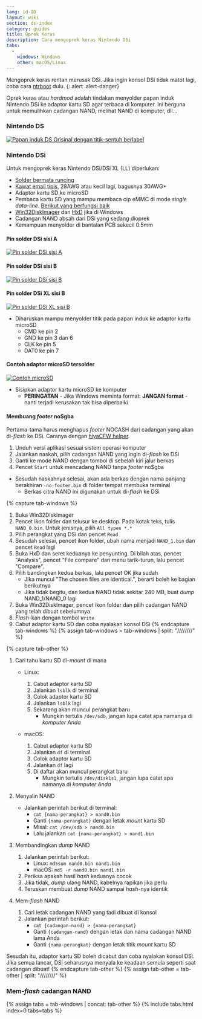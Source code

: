 ```yaml
---
lang: id-ID
layout: wiki
section: ds-index
category: guides
title: Oprek Keras
description: Cara mengoprek keras Nintendo DSi
tabs:
  - 
    windows: Windows
    other: macOS/Linux
---
```


Mengoprek keras rentan merusak DSi. Jika ingin konsol DSi tidak matot lagi, coba cara [ntrboot](ntrboot) dulu.
{:.alert .alert-danger}

Oprek keras atau *hardmod* adalah tindakan menyolder papan induk Nintendo DSi ke adaptor kartu SD agar terbaca di komputer. Ini berguna untuk memulihkan cadangan NAND, melihat NAND di komputer, dll...

### Nintendo DS
[![Papan induk DS Orisinal dengan titik-sentuh berlabel](/assets/images/ds-hardmod/mobo_pinout.png)](/assets/images/ds-hardmod/mobo_pinout.png)

### Nintendo DSi

Untuk mengoprek keras Nintendo DSi/DSi XL (LL) diperlukan:
   - [Solder bermata runcing](https://www.amazon.com/dp/B01N4571Q6)
   - [Kawat email tipis](https://www.amazon.com/dp/B01MXGNTA4), 28AWG atau kecil lagi, bagusnya 30AWG+
   - Adaptor kartu SD ke microSD
   - Pembaca kartu SD yang mampu membaca cip eMMC di mode *single data-line*. [Berikut yang berfungsi baik](https://www.amazon.com/dp/B006T9B6R2)
   - [Win32DiskImager](https://sourceforge.net/projects/win32diskimager/) dan [HxD](https://mh-nexus.de/en/downloads.php?product=HxD20) jika di Windows
   - Cadangan NAND absah dari DSi yang sedang dioprek
   - Kemampuan menyolder di bantalan PCB sekecil 0.5mm

#### Pin solder DSi sisi A
[![Pin solder DSi sisi A](/assets/images/dsi-hardmod/side_a.jpg)](/assets/images/dsi-hardmod/side_a.jpg)
#### Pin solder DSi sisi B
[![Pin solder DSi sisi B](/assets/images/dsi-hardmod/side_b.png)](/assets/images/dsi-hardmod/side_b.png)
#### Pin solder DSi XL sisi B
[![Pin solder DSi XL sisi B](/assets/images/dsi-hardmod/dsi_xl_side_b.png)](/assets/images/dsi-hardmod/dsi_xl_side_b.png)

- Diharuskan mampu menyolder titik pada papan induk ke adaptor kartu microSD
   - CMD ke pin 2
   - GND ke pin 3 dan 6
   - CLK ke pin 5
   - DAT0 ke pin 7

#### Contoh adaptor microSD tersolder
[![Contoh microSD](/assets/images/dsi-hardmod/sd.jpg)](/assets/images/dsi-hardmod/sd.jpg)

- Sisipkan adaptor kartu microSD ke komputer
   - **PERINGATAN** - Jika Windows meminta format: **JANGAN format** - nanti terjadi kerusakan tak bisa diperbaiki

#### Membuang *footer* no$gba
Pertama-tama harus menghapus *footer* NOCASH dari cadangan yang akan di-*flash* ke DSi. Caranya dengan [hiyaCFW helper](https://github.com/mondul/HiyaCFW-Helper/releases/latest).

1. Unduh versi aplikasi sesuai sistem operasi komputer
1. Jalankan naskah, pilih cadangan NAND yang ingin di-*flash* ke DSi
1. Ganti ke mode NAND dengan tombol di sebelah kiri jalur berkas
1. Pencet `Start` untuk mencadang NAND tanpa *footer* no$gba

- Sesudah naskahnya selesai, akan ada berkas dengan nama panjang berakhiran `-no-footer.bin` di folder tempat membuka terminal
   - Berkas citra NAND ini digunakan untuk di-*flash* ke DSi

{% capture tab-windows %}
1. Buka Win32DiskImager
1. Pencet ikon folder dan telusur ke desktop. Pada kotak teks, tulis `NAND_0.bin`. Untuk jenisnya, pilih `All types *.*`
1. Pilih perangkat yang DSi dan pencet `Read`
1. Sesudah selesai, pencet ikon folder, ubah nama menjadi `NAND_1.bin` dan pencet `Read` lagi
1. Buka HxD dan seret keduanya ke penyunting. Di bilah atas, pencet "Analysis", pencet "File compare" dari menu tarik-turun, lalu pencet "Compare".
1. Pilih bandingkan kedua berkas, lalu pencet OK jika sudah
   - Jika muncul "The chosen files are identical.", berarti boleh ke bagian berikutnya
   - Jika tidak begitu, dan kedua NAND tidak sekitar 240 MB, buat *dump* NAND_1/NAND_0 lagi
1. Buka Win32DiskImager, pencet ikon folder dan pilih cadangan NAND yang telah dibuat sebelumnya
1. *Flash*-kan dengan tombol `Write`
1. Cabut adaptor kartu SD dan coba nyalakan konsol DSi
{% endcapture tab-windows %}
{% assign tab-windows = tab-windows | split: "////////" %}


{% capture tab-other %}
1. Cari tahu kartu SD di-*mount* di mana
   - Linux:
      1. Cabut adaptor kartu SD
      1. Jalankan `lsblk` di terminal
      1. Colok adaptor kartu SD
      1. Jalankan `lsblk` lagi
      1. Sekarang akan muncul perangkat baru
         - Mungkin tertulis `/dev/sdb`, jangan lupa catat apa namanya di *komputer Anda*

   - macOS:
      1. Cabut adaptor kartu SD
      1. Jalankan `df` di terminal
      1. Colok adaptor kartu SD
      1. Jalankan `df` lagi
      1. Di daftar akan muncul perangkat baru
         - Mungkin tertulis `/dev/disk1s1`, jangan lupa catat apa namanya di *komputer Anda*

1. Menyalin NAND
   - Jalankan perintah berikut di terminal:
      - `cat {nama-perangkat} > nand0.bin`
      - Ganti `{nama-perangkat}` dengan letak *mount* kartu SD
      - Misal: `cat /dev/sdb > nand0.bin`
      - Lalu jalankan `cat {nama-perangkat} > nand1.bin`


1. Membandingkan *dump* NAND
   1. Jalankan perintah berikut:
      - Linux: `md5sum nand0.bin nand1.bin`
      - macOS: `md5 -r nand0.bin nand1.bin`
   1. Periksa apakah hasil *hash* keduanya cocok
   1. Jika tidak, *dump* ulang NAND, kabelnya rapikan jika perlu
   1. Teruskan membuat *dump* NAND sampai *hash*-nya identik

1. Mem-*flash* NAND
   1. Cari letak cadangan NAND yang tadi dibuat di konsol
   1. Jalankan perintah berikut:
      - `cat {cadangan-nand} > {nama-perangkat}`
      - Ganti `{cadangan-nand}` dengan letak dan nama cadangan NAND lama Anda
      - Ganti `{nama-perangkat}` dengan letak titik *mount* kartu SD

Sesudah itu, adaptor kartu SD boleh dicabut dan coba nyalakan konsol DSi. Jika semua lancar, DSi seharusnya menyala ke keadaan semula seperti saat cadangan dibuat!
{% endcapture tab-other %}
{% assign tab-other = tab-other | split: "////////" %}

### Mem-*flash* cadangan NAND
{% assign tabs = tab-windows | concat: tab-other %}
{% include tabs.html index=0 tabs=tabs %}
